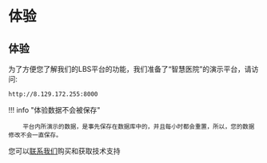 # 体验

## 体验

为了方便您了解我们的LBS平台的功能，我们准备了“智慧医院”的演示平台，请访问: 

```
http://8.129.172.255:8000 
```

!!! info "体验数据不会被保存"

        平台内所演示的数据，是事先保存在数据库中的，并且每小时都会重置，所以，您的数据修改不会一直保存。


您可以[联系我们](./contact.md)购买和获取技术支持
